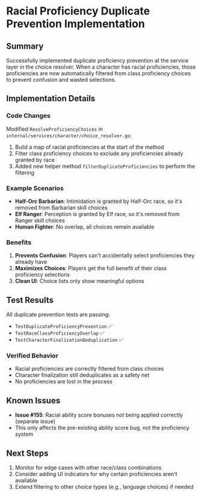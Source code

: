 # Racial Proficiency Duplicate Prevention Implementation

## Summary
Successfully implemented duplicate proficiency prevention at the service layer in the choice resolver. When a character has racial proficiencies, those proficiencies are now automatically filtered from class proficiency choices to prevent confusion and wasted selections.

## Implementation Details

### Code Changes
Modified `ResolveProficiencyChoices` in `internal/services/character/choice_resolver.go`:
1. Build a map of racial proficiencies at the start of the method
2. Filter class proficiency choices to exclude any proficiencies already granted by race
3. Added new helper method `filterDuplicateProficiencies` to perform the filtering

### Example Scenarios
- **Half-Orc Barbarian**: Intimidation is granted by Half-Orc race, so it's removed from Barbarian skill choices
- **Elf Ranger**: Perception is granted by Elf race, so it's removed from Ranger skill choices  
- **Human Fighter**: No overlap, all choices remain available

### Benefits
1. **Prevents Confusion**: Players can't accidentally select proficiencies they already have
2. **Maximizes Choices**: Players get the full benefit of their class proficiency selections
3. **Clean UI**: Choice lists only show meaningful options

## Test Results
All duplicate prevention tests are passing:
- `TestDuplicateProficiencyPrevention` ✅
- `TestRaceClassProficiencyOverlap` ✅ 
- `TestCharacterFinalizationDeduplication` ✅

### Verified Behavior
- Racial proficiencies are correctly filtered from class choices
- Character finalization still deduplicates as a safety net
- No proficiencies are lost in the process

## Known Issues
- **Issue #155**: Racial ability score bonuses not being applied correctly (separate issue)
- This only affects the pre-existing ability score bug, not the proficiency system

## Next Steps
1. Monitor for edge cases with other race/class combinations
2. Consider adding UI indicators for why certain proficiencies aren't available
3. Extend filtering to other choice types (e.g., language choices) if needed